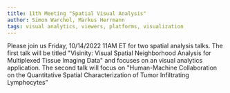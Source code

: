 ```yaml
---
title: 11th Meeting "Spatial Visual Analysis"
author: Simon Warchol, Markus Herrmann
tags: visual analytics, viewers, platforms, visualization
---
```


Please join us Friday, 10/14/2022 11AM ET for two spatial analysis talks. The first talk will be titled "Visinity: Visual Spatial Neighborhood Analysis for Multiplexed Tissue Imaging Data" and focuses on an visual analytics application. The second talk will focus on "Human-Machine Collaboration on the Quantitative Spatial Characterization of Tumor Infiltrating Lymphocytes" 
